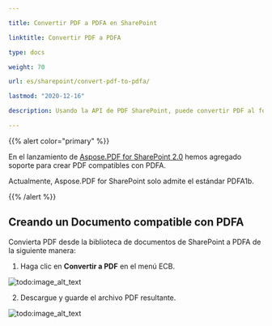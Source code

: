 ```yaml
---

title: Convertir PDF a PDFA en SharePoint

linktitle: Convertir PDF a PDFA

type: docs

weight: 70

url: es/sharepoint/convert-pdf-to-pdfa/

lastmod: "2020-12-16"

description: Usando la API de PDF SharePoint, puede convertir PDF al formato PDFA. Actualmente, solo admite el estándar PDF/A-1b.

---
```




{{% alert color="primary" %}}



En el lanzamiento de [Aspose.PDF for SharePoint 2.0](https://releases.aspose.com/pdf/sharepoint/new-releases/aspose.pdf-for-sharepoint-2.0.0/) hemos agregado soporte para crear PDF compatibles con PDFA.



Actualmente, Aspose.PDF for SharePoint solo admite el estándar PDFA1b.



{{% /alert %}}



## **Creando un Documento compatible con PDFA**



Convierta PDF desde la biblioteca de documentos de SharePoint a PDFA de la siguiente manera:



1. Haga clic en **Convertir a PDF** en el menú ECB.



![todo:image_alt_text](convert-pdf-to-pdfa_1.png)



2. Descargue y guarde el archivo PDF resultante.



![todo:image_alt_text](convert-pdf-to-pdfa_2.png)